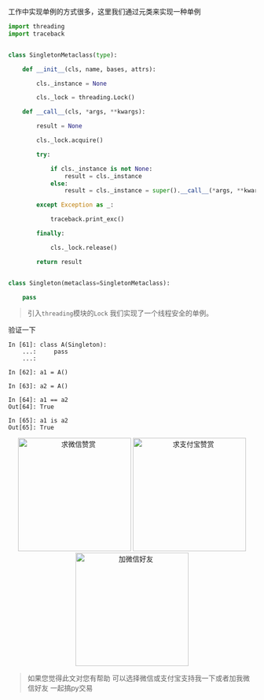 工作中实现单例的方式很多，这里我们通过元类来实现一种单例

```python
import threading
import traceback


class SingletonMetaclass(type):

    def __init__(cls, name, bases, attrs):

        cls._instance = None

        cls._lock = threading.Lock()

    def __call__(cls, *args, **kwargs):

        result = None

        cls._lock.acquire()

        try:

            if cls._instance is not None:
                result = cls._instance
            else:
                result = cls._instance = super().__call__(*args, **kwargs)

        except Exception as _:

            traceback.print_exc()

        finally:

            cls._lock.release()

        return result


class Singleton(metaclass=SingletonMetaclass):

    pass

```

> 引入`threading`模块的`Lock` 我们实现了一个线程安全的单例。

验证一下
```shell script
In [61]: class A(Singleton):
    ...:     pass
    ...:

In [62]: a1 = A()

In [63]: a2 = A()

In [64]: a1 == a2
Out[64]: True

In [65]: a1 is a2
Out[65]: True
```


<div  style="text-align: center;">    
<img src="https://s1.ax1x.com/2020/06/25/NwjAbj.jpg" alt="求微信赞赏" border="0"  width="230" height="230" />
<img src="https://s1.ax1x.com/2020/06/25/NwjvyF.jpg" alt="求支付宝赞赏" border="0"  width="230" height="230"/>
<img src="https://s1.ax1x.com/2020/06/25/Nwv8l8.jpg" alt="加微信好友" border="0" width="230" height="230"/>
</div>

> 如果您觉得此文对您有帮助 可以选择微信或支付宝支持我一下或者加我微信好友 一起搞py交易

